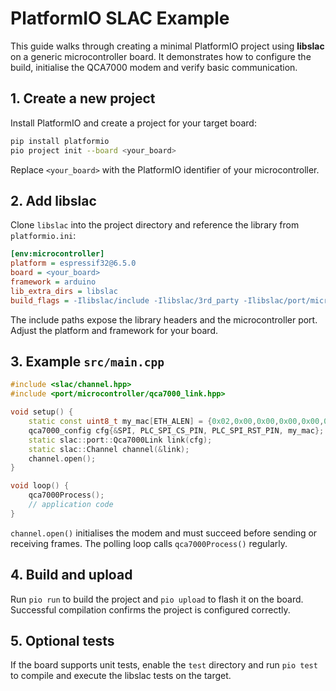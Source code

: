 # PlatformIO SLAC Example

This guide walks through creating a minimal PlatformIO project using **libslac** on a generic microcontroller board. It demonstrates how to configure the build, initialise the QCA7000 modem and verify basic communication.

## 1. Create a new project

Install PlatformIO and create a project for your target board:

```bash
pip install platformio
pio project init --board <your_board>
```

Replace `<your_board>` with the PlatformIO identifier of your microcontroller.

## 2. Add libslac

Clone `libslac` into the project directory and reference the library from `platformio.ini`:

```ini
[env:microcontroller]
platform = espressif32@6.5.0
board = <your_board>
framework = arduino
lib_extra_dirs = libslac
build_flags = -Ilibslac/include -Ilibslac/3rd_party -Ilibslac/port/microcontroller
```

The include paths expose the library headers and the microcontroller port. Adjust the platform and framework for your board.

## 3. Example `src/main.cpp`

```cpp
#include <slac/channel.hpp>
#include <port/microcontroller/qca7000_link.hpp>

void setup() {
    static const uint8_t my_mac[ETH_ALEN] = {0x02,0x00,0x00,0x00,0x00,0x01};
    qca7000_config cfg{&SPI, PLC_SPI_CS_PIN, PLC_SPI_RST_PIN, my_mac};
    static slac::port::Qca7000Link link(cfg);
    static slac::Channel channel(&link);
    channel.open();
}

void loop() {
    qca7000Process();
    // application code
}
```

`channel.open()` initialises the modem and must succeed before sending or receiving frames. The polling loop calls `qca7000Process()` regularly.

## 4. Build and upload

Run `pio run` to build the project and `pio upload` to flash it on the board. Successful compilation confirms the project is configured correctly.

## 5. Optional tests

If the board supports unit tests, enable the `test` directory and run `pio test` to compile and execute the libslac tests on the target.

